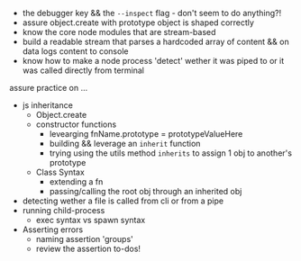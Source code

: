 - the debugger key && the `--inspect` flag - don't seem to do anything?!
- assure object.create with prototype object is shaped correctly
- know the core node modules that are stream-based
- build a readable stream that parses a hardcoded array of content && on data logs content to console
- know how to make a node process 'detect' wether it was piped to or it was called directly from terminal


assure practice on ...
- js inheritance 
  - Object.create
  - constructor functions
    - levearging fnName.prototype = prototypeValueHere
    - building && leverage an `inherit` function
    - trying using the utils method `inherits` to assign 1 obj to another's prototype
  - Class Syntax
    - extending a fn
    - passing/calling the root obj through an inherited obj
- detecting wether a file is called from cli or from a pipe
- running child-process
  - exec syntax vs spawn syntax
- Asserting errors
  - naming assertion 'groups'
  - review the assertion to-dos!